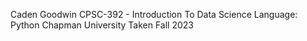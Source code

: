 Caden Goodwin
CPSC-392 - Introduction To Data Science
Language: Python
Chapman University
Taken Fall 2023

